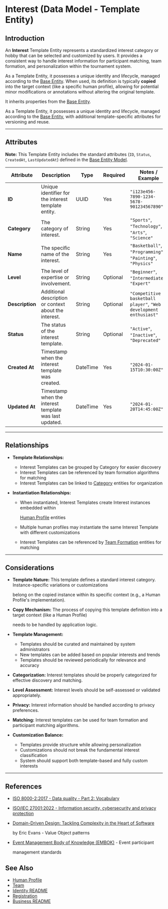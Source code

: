 # **Interest** (Data Model - Template Entity)

## **Introduction**

An **Interest** Template Entity represents a standardized interest category or hobby that can be selected and customized
by users. It provides a consistent way to handle interest information for participant matching, team formation, and
personalization within the tournament system.

As a Template Entity, it possesses a unique identity and lifecycle, managed according to the
[Base Entity](../../foundation/base_entity.md). When used, its definition is typically **copied** into the target
context (like a specific human profile), allowing for potential minor modifications or annotations without altering the
original template.

It inherits properties from the [Base Entity](../../foundation/base_entity.md).

As a Template Entity, it possesses a unique identity and lifecycle, managed according to the [Base Entity](../../foundation/base_entity.md), with additional template-specific attributes for versioning and reuse.

---

## **Attributes**

**Note:** This Template Entity includes the standard attributes (`ID`, `Status`, `CreatedAt`, `LastUpdatedAt`) defined in the [Base Entity Model](../../foundation/base_entity.md).

| Attribute       | Description                                           | Type     | Required | Notes / Example                                                   |
| --------------- | ----------------------------------------------------- | -------- | -------- | ----------------------------------------------------------------- |
| **ID**          | Unique identifier for the interest template entity.   | UUID     | Yes      | `"i123e456-7890-1234-5678-901234567890"`                          |
| **Category**    | The category of interest.                             | String   | Yes      | `"Sports"`, `"Technology"`, `"Arts"`, `"Science"`                 |
| **Name**        | The specific name of the interest.                    | String   | Yes      | `"Basketball"`, `"Programming"`, `"Painting"`, `"Physics"`        |
| **Level**       | The level of expertise or involvement.                | String   | Optional | `"Beginner"`, `"Intermediate"`, `"Expert"`                        |
| **Description** | Additional description or context about the interest. | String   | Optional | `"Competitive basketball player"`, `"Web development enthusiast"` |
| **Status**      | The status of the interest template.                  | String   | Optional | `"Active"`, `"Inactive"`, `"Deprecated"`                          |
| **Created At**  | Timestamp when the interest template was created.     | DateTime | Yes      | `"2024-01-15T10:30:00Z"`                                          |
| **Updated At**  | Timestamp when the interest template was last updated.| DateTime | Yes      | `"2024-01-20T14:45:00Z"`                                          |

---

## **Relationships**

- **Template Relationships:**
  - Interest Templates can be grouped by Category for easier discovery
  - Interest Templates can be referenced by team formation algorithms for matching
  - Interest Templates can be linked to [Category](../../classification/category.md) entities for organization

- **Instantiation Relationships:**
  - When instantiated, Interest Templates create Interest instances embedded within

    [Human Profile](../profile/human.md) entities

  - Multiple human profiles may instantiate the same Interest Template with different customizations
  - Interest Templates can be referenced by [Team Formation](../../team/README.md) entities for matching

---

## **Considerations**

- **Template Nature:** This template defines a standard interest category. Instance-specific variations or customizations

  belong on the copied instance within its specific context (e.g., a Human Profile's implementation).

- **Copy Mechanism:** The process of copying this template definition into a target context (like a Human Profile)

  needs to be handled by application logic.

- **Template Management:**
  - Templates should be curated and maintained by system administrators
  - New templates can be added based on popular interests and trends
  - Templates should be reviewed periodically for relevance and accuracy
- **Categorization:** Interest templates should be properly categorized for effective discovery and matching.
- **Level Assessment:** Interest levels should be self-assessed or validated appropriately.
- **Privacy:** Interest information should be handled according to privacy preferences.
- **Matching:** Interest templates can be used for team formation and participant matching algorithms.
- **Customization Balance:**
  - Templates provide structure while allowing personalization
  - Customizations should not break the fundamental interest classification
  - System should support both template-based and fully custom interests

---

## References

- [ISO 8000-2:2017 - Data quality - Part 2: Vocabulary](https://www.iso.org/standard/36326.html)
- [ISO/IEC 27001:2022 - Information security, cybersecurity and privacy protection](https://www.iso.org/standard/27001)
- [Domain-Driven Design: Tackling Complexity in the Heart of Software](https://www.amazon.com/Domain-Driven-Design-Tackling-Complexity-Software/dp/0321125215)

  by Eric Evans - Value Object patterns

- [Event Management Body of Knowledge (EMBOK)](https://www.embok.org/index.php/embok-model) - Event participant

  management standards

## See Also

- [Human Profile](../profile/human.md)
- [Team](../../team/team.md)
- [Identity README](../../identity/README.md)
- [Registration](../../registration/registration.md)
- [Business README](../../README.md)

